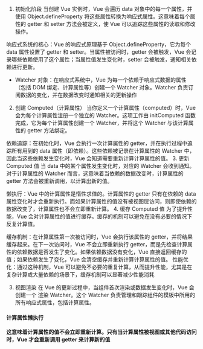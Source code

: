 1. 初始化阶段
   当创建 Vue 实例时，Vue 会遍历 data 对象中的每一个属性，并使用 Object.defineProperty 将这些属性转换为响应式属性。这意味着每个属性的 getter 和 setter 方法会被定义，使 Vue 可以追踪这些属性的读取和修改操作。

响应式系统的核心：Vue 的响应式原理基于 Object.defineProperty，它为每个 data 属性设置了 getter 和 setter。当属性被访问时，getter 会被触发，Vue 会记录哪些依赖使用了这个属性；当属性值发生变化时，setter 会被触发，通知相关依赖进行更新。

- Watcher 对象：在响应式系统中，Vue 为每一个依赖于响应式数据的属性（包括 DOM 绑定、计算属性等）创建一个 Watcher 对象。Watcher 负责订阅数据的变化，并在数据改变时通知相关的更新操作

2. 创建 Computed（计算属性）
   当你定义一个计算属性（computed）时，Vue 会为每个计算属性注册一个独立的 Watcher。这项工作由 initComputed 函数完成，它为每个计算属性创建一个 Watcher，并将这个 Watcher 与该计算属性的 getter 方法绑定。

依赖追踪：在初始化时，Vue 会执行一次计算属性的 getter，并在执行过程中追踪所有用到的 data 属性（即依赖）。这些依赖被记录在计算属性的 Watcher 中，因此当这些依赖发生变化时，Vue 会知道需要重新计算计算属性的值。 3. 更新 Computed 值
当 data 中的某个属性发生变化时，对应的 Watcher 会收到通知。对于计算属性的 Watcher 而言，这意味着当依赖的数据改变时，计算属性的 getter 方法会被重新调用，以计算出新的值。

懒执行：Vue 中的计算属性是惰性求值的。计算属性的 getter 只有在依赖的 data 属性变化时才会重新执行。而如果计算属性的值没有被视图层访问，则即使依赖的数据改变了，计算属性也不会立即重新计算。 4. 缓存 Computed 值
为了提升性能，Vue 会对计算属性的值进行缓存。缓存的机制可以避免在没有必要的情况下反复计算值。

缓存机制：在计算属性第一次被访问时，Vue 会执行该属性的 getter，并将结果缓存起来。在下一次访问时，Vue 不会立即重新执行 getter，而是先检查计算属性的依赖数据是否发生了变化。如果依赖数据没有变化，Vue 直接返回缓存的值；如果依赖发生了变化，Vue 会清空缓存并重新计算计算属性的值。
性能优化：通过这种机制，Vue 可以避免不必要的重复计算，从而提升性能，尤其是在复杂计算或大量依赖的场景下，缓存机制可以显著减少性能消耗

3. 视图渲染
   在 Vue 的更新过程中，当组件首次渲染或数据发生变化时，Vue 会创建一个 渲染 Watcher。这个 Watcher 负责管理和跟踪组件的模板中所用的所有响应式属性，包括计算属性。

#### 计算属性懒执行

**这意味着计算属性的值不会立即重新计算。只有当计算属性被视图或其他代码访问时，Vue 才会重新调用 getter 来计算新的值**
